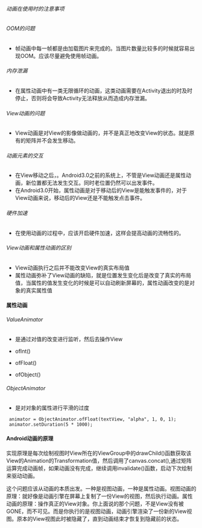 ###### 动画在使用时的注意事项

###### OOM的问题

- 帧动画中每一帧都是由加载图片来完成的。当图片数量比较多的时候就容易出现OOM。应该尽量避免使用帧动画。

###### 内存泄漏

- 在属性动画中有一类无限循环的动画，这类动画需要在Activity退出的时及时停止，否则将会导致Activity无法释放从而造成内存泄漏。

###### View动画的问题

- View动画是对View的影像做动画的，并不是真正地改变View的状态。就是原有的矩阵并不会发生移动。

###### 动画元素的交互

- 在View移动之后，。Android3.0之前的系统上，不管是View动画还是属性动画，新位置都无法发生交互。同时老位置仍然可以出发事件。
- 在Android3.0开始，属性动画是对于移动后的View是能触发事件的，对于View动画来说，移动后的View还是不能触发点击事件。

###### 硬件加速

- 在使用动画的过程中，应该开启硬件加速，这样会提高动画的流畅性的。



###### View动画和属性动画的区别

- View动画执行之后并不能改变View的真实布局值
- 属性动画弥补了View动画的缺陷，就是位置发生变化后是改变了真实的布局值，当属性的值发生变化的时候是可以自动刷新屏幕的，属性动画改变的是对象的真实属性值



#### 属性动画

###### ValueAnimator

- 是通过对值的改变进行监听，然后去操作View

- ofInt()
- ofFloat()
- ofObject()

###### ObjectAnimator

- 是对对象的属性进行平滑的过度

```
 animator = ObjectAnimator.ofFloat(textView, "alpha", 1, 0, 1);
 animator.setDuration(5 * 1000);
```



#### Android动画的原理

实现原理是每次绘制视图时View所在的ViewGroup中的drawChild()函数获取该View的Animation的Transformation值，然后调用了canvas.concat(),通过矩阵运算完成动画帧，如果动画没有完成，继续调用invalidate()函数，启动下次绘制来驱动动画。



这个问题应该从动画的本质出发。一种是视图动画，一种是属性动画。视图动画的原理：就好像是动画引擎在屏幕上复制了一份View的视图，然后执行动画。属性动画的原理：操作真正的View对象。你上面说的那个问题，不是View没有被GONE，而不可见。而是你执行的是视图动画，动画引擎渲染了一份新的View视图。原本的View视图此时被隐藏了，直到动画结束才恢复到隐藏前的状态。
